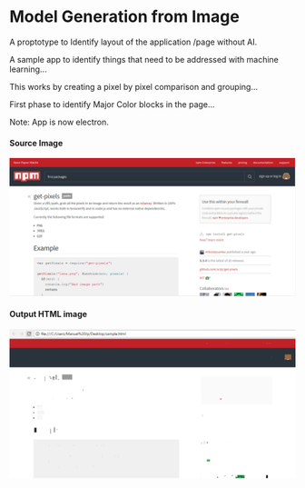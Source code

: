 # Model Generation from Image
A proptotype to Identify layout of the application /page without AI.

A sample app to identify things that need to be addressed with machine learning...

This works by creating a pixel by pixel comparison and grouping...

First phase to identify Major Color blocks in the page... 

Note: App is now electron.

#### Source Image
![Soruce Image](/src/test.png)

#### Output HTML image
![Output Image](/src/output.png)
